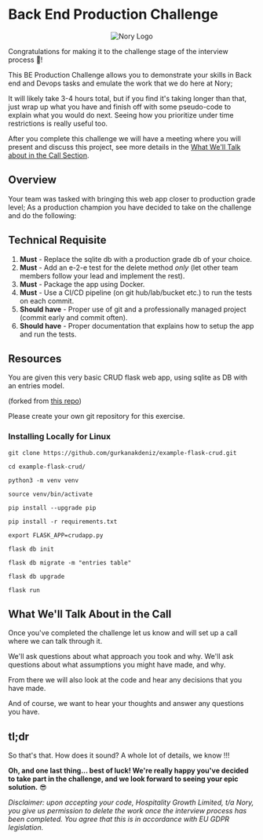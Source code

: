 # Back End Production Challenge

<p align="center">
    <img alt="Nory Logo"
        src="https://nory.ai/static/media/n-logo.34190c70.svg"
    />
</p>

Congratulations for making it to the challenge stage of the interview process 💪! 

This BE Production Challenge allows you to demonstrate your skills in Back end and Devops tasks and emulate the work that we do here at Nory; 

It will likely take 3-4 hours total, but if you find it's taking longer than that, just wrap up what you have and finish off with some pseudo-code to explain what you would do next. Seeing how you prioritize under time restrictions is really useful too.

After you complete this challenge we will have a meeting where you will present and discuss this project, see more details in the [What We'll Talk about in the Call Section](#what-well-talk-about-in-the-call).


 
## Overview
 
 Your team was tasked with bringing this web app closer to production grade level; 
 As a production champion you have decided to take on the challenge and do the following:
 ## Technical Requisite

1.  **Must** - Replace the sqlite db with a production grade db of your choice.
2.  **Must** - Add an e-2-e test for the delete method *only* (let other team members follow your lead and implement the rest).
3.  **Must** - Package the app using Docker.
4.  **Must** - Use a CI/CD pipeline (on git hub/lab/bucket etc.) to run the tests on each commit.
5.  **Should have** - Proper use of git and a professionally managed project (commit early and commit often).
6.  **Should have** - Proper documentation that explains how to setup the app and run the tests.


## Resources

You are given this very basic CRUD flask web app, using sqlite as DB with an entries model.

(forked from [this repo](https://github.com/gurkanakdeniz/example-flask-crud))

Please create your own git repository for this exercise.

  
### Installing Locally for Linux

```
git clone https://github.com/gurkanakdeniz/example-flask-crud.git

cd example-flask-crud/

python3 -m venv venv

source venv/bin/activate

pip install --upgrade pip

pip install -r requirements.txt

export FLASK_APP=crudapp.py

flask db init

flask db migrate -m "entries table"

flask db upgrade

flask run
```

## What We'll Talk About in the Call

Once you've completed the challenge let us know and will set up a call where we can talk through it. 

We'll ask questions about what approach you took and why. We'll ask questions about what assumptions you might have made, and why.

From there we will also look at the code and hear any decisions that you have made.  

And of course, we want to hear your thoughts and answer any questions you have.


## tl;dr

So that's that. How does it sound? A whole lot of details, we know !!!

**Oh, and one last thing... best of luck! We're really happy you've decided to take part in the challenge, and we look forward to seeing your epic solution.** 😎


_Disclaimer: upon accepting your code, Hospitality Growth Limited, t/a Nory, you give us permission to delete the work once the interview process has been completed. You agree that this is in accordance with EU GDPR legislation._
